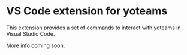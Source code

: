 # VS Code extension for yoteams
This extension provides a set of commands to interact with yoteams in Visual Studio Code.

More info coming soon.
